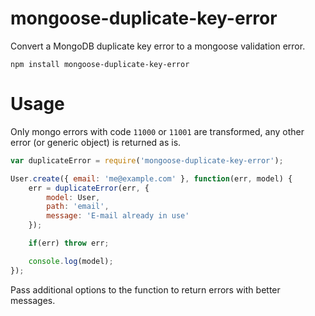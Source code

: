 # mongoose-duplicate-key-error

Convert a MongoDB duplicate key error to a mongoose validation error.

	npm install mongoose-duplicate-key-error

# Usage

Only mongo errors with code `11000` or `11001` are transformed, any other error (or generic object) is returned as is.

```javascript
var duplicateError = require('mongoose-duplicate-key-error');

User.create({ email: 'me@example.com' }, function(err, model) {
	err = duplicateError(err, {
		model: User,
		path: 'email',
		message: 'E-mail already in use'
	});

	if(err) throw err;

	console.log(model);
});
```

Pass additional options to the function to return errors with better messages.
